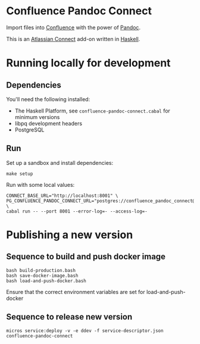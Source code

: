 # Confluence Pandoc Connect

Import files into [Confluence](https://www.atlassian.com/software/confluence)
with the power of [Pandoc](http://pandoc.org/).

This is an [Atlassian Connect](http://connect.atlassian.com/) add-on written in
[Haskell](http://www.haskell.org).

# Running locally for development

## Dependencies

You'll need the following installed:

- The Haskell Platform, see `confluence-pandoc-connect.cabal` for minimum versions
- libpq development headers
- PostgreSQL

## Run

Set up a sandbox and install dependencies:

    make setup

Run with some local values:

    CONNECT_BASE_URL="http://localhost:8001" \
    PG_CONFLUENCE_PANDOC_CONNECT_URL="postgres://confluence_pandoc_connect@localhost:5432/confluence_pandoc_connect" \
    cabal run -- --port 8001 --error-log=- --access-log=-

# Publishing a new version

## Sequence to build and push docker image

    bash build-production.bash
    bash save-docker-image.bash
    bash load-and-push-docker.bash

Ensure that the correct environment variables are set for load-and-push-docker

## Sequence to release new version

    micros service:deploy -v -e ddev -f service-descriptor.json confluence-pandoc-connect
